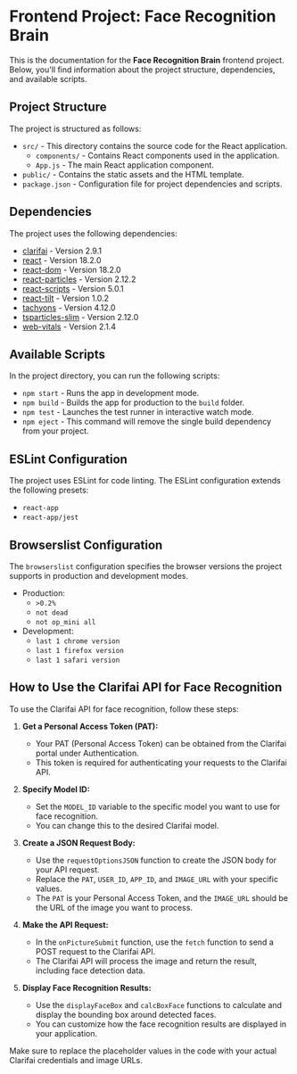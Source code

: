 # Frontend Project: Face Recognition Brain

This is the documentation for the **Face Recognition Brain** frontend project. Below, you'll find information about the project structure, dependencies, and available scripts.

## Project Structure

The project is structured as follows:

- `src/` - This directory contains the source code for the React application.
  - `components/` - Contains React components used in the application.
  - `App.js` - The main React application component.
- `public/` - Contains the static assets and the HTML template.
- `package.json` - Configuration file for project dependencies and scripts.

## Dependencies

The project uses the following dependencies:

- [clarifai](https://www.npmjs.com/package/clarifai) - Version 2.9.1
- [react](https://reactjs.org/) - Version 18.2.0
- [react-dom](https://reactjs.org/docs/react-dom.html) - Version 18.2.0
- [react-particles](https://www.npmjs.com/package/react-particles) - Version 2.12.2
- [react-scripts](https://www.npmjs.com/package/react-scripts) - Version 5.0.1
- [react-tilt](https://www.npmjs.com/package/react-tilt) - Version 1.0.2
- [tachyons](https://www.npmjs.com/package/tachyons) - Version 4.12.0
- [tsparticles-slim](https://www.npmjs.com/package/tsparticles-slim) - Version 2.12.0
- [web-vitals](https://www.npmjs.com/package/web-vitals) - Version 2.1.4

## Available Scripts

In the project directory, you can run the following scripts:

- `npm start` - Runs the app in development mode.
- `npm build` - Builds the app for production to the `build` folder.
- `npm test` - Launches the test runner in interactive watch mode.
- `npm eject` - This command will remove the single build dependency from your project.

## ESLint Configuration

The project uses ESLint for code linting. The ESLint configuration extends the following presets:

- `react-app`
- `react-app/jest`

## Browserslist Configuration

The `browserslist` configuration specifies the browser versions the project supports in production and development modes.

- Production:
  - `>0.2%`
  - `not dead`
  - `not op_mini all`
- Development:
  - `last 1 chrome version`
  - `last 1 firefox version`
  - `last 1 safari version`

## How to Use the Clarifai API for Face Recognition

To use the Clarifai API for face recognition, follow these steps:

1. **Get a Personal Access Token (PAT):**

   - Your PAT (Personal Access Token) can be obtained from the Clarifai portal under Authentication.
   - This token is required for authenticating your requests to the Clarifai API.

2. **Specify Model ID:**

   - Set the `MODEL_ID` variable to the specific model you want to use for face recognition.
   - You can change this to the desired Clarifai model.

3. **Create a JSON Request Body:**

   - Use the `requestOptionsJSON` function to create the JSON body for your API request.
   - Replace the `PAT`, `USER_ID`, `APP_ID`, and `IMAGE_URL` with your specific values.
   - The `PAT` is your Personal Access Token, and the `IMAGE_URL` should be the URL of the image you want to process.

4. **Make the API Request:**

   - In the `onPictureSubmit` function, use the `fetch` function to send a POST request to the Clarifai API.
   - The Clarifai API will process the image and return the result, including face detection data.

5. **Display Face Recognition Results:**

   - Use the `displayFaceBox` and `calcBoxFace` functions to calculate and display the bounding box around detected faces.
   - You can customize how the face recognition results are displayed in your application.

Make sure to replace the placeholder values in the code with your actual Clarifai credentials and image URLs.

